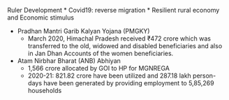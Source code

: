  Ruler Development
	* Covid19: reverse migration
		* Resilient rural economy and Economic stimulus
* Pradhan Mantri Garib Kalyan Yojana (PMGKY)
	* March 2020, Himachal Pradesh received ₹472 crore which was transferred to the old, widowed and disabled beneficiaries and also in Jan Dhan Accounts of the women beneficiaries.
* Atam Nirbhar Bharat (ANB) Abhiyan
	* 1,566 crore allocated by GOI to HP for MGNREGA
	* 2020-21: 821.82 crore have been utilized and 287.18 lakh person-days have been generated by providing employment to 5,85,269 households